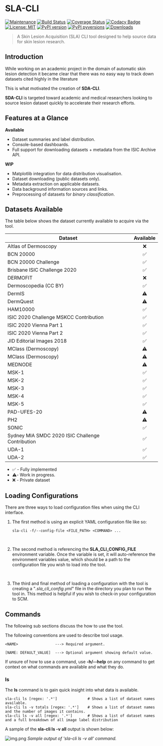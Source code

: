 # SLA-CLI

[![Maintenance](https://img.shields.io/badge/Maintained%3F-yes-green.svg)](https://gitHub.com/DavidWalshe93/SLA-CLI/graphs/commit-activity)
[![Build Status](https://travis-ci.com/DavidWalshe93/SLA-CLI.svg?branch=main)](https://travis-ci.com/DavidWalshe93/SLA-CLI)
[![Coverage Status](https://coveralls.io/repos/github/DavidWalshe93/SLA-CLI/badge.svg)](https://coveralls.io/github/DavidWalshe93/SLA-CLI)
[![Codacy Badge](https://api.codacy.com/project/badge/Grade/b30557dbc38741c6b3e42f8cf9f91870)](https://app.codacy.com/gh/DavidWalshe93/SLA-CLI?utm_source=github.com&utm_medium=referral&utm_content=DavidWalshe93/SLA-CLI&utm_campaign=Badge_Grade_Settings)
[![License: MIT](https://img.shields.io/badge/License-MIT-green.svg)](https://opensource.org/licenses/MIT)
[![PyPI version](https://img.shields.io/pypi/v/sla-cli.svg)](https://pypi.python.org/pypi/sla-cli/)
[![PyPI pyversions](https://img.shields.io/pypi/pyversions/sla-cli.svg)](https://pypi.python.org/pypi/sla-cli/)
[![Downloads](https://pepy.tech/badge/sla-cli)](https://pepy.tech/project/sla-cli)

> A Skin Lesion Acquisition (SLA) CLI tool designed to help source data for skin lesion research.

## Introduction

While working on an academic project in the domain of automatic skin lesion detection it became clear that there was no
easy way to track down datasets cited highly in the literature

This is what motivated the creation of **SDA-CLI**.

**SDA-CLI** is targeted toward academic and medical researchers looking to source lesion dataset quickly to accelerate
their research efforts.

## Features at a Glance

**Available**

- Dataset summaries and label distribution.
- Console-based dashboards.
- Full support for downloading datasets + metadata from the ISIC Archive API.

**WIP**

- Matplotlib integration for data distribution visualisation.
- Dataset downloading (public datasets only).
- Metadata extraction on applicable datasets.
- Data background information sources and links.
- Preprocessing of datasets for *binary classification*.

## Datasets Available

The table below shows the dataset currently available to acquire via the tool.

| Dataset                                          | Available |
|--------------------------------------------------|:---------:|
| Altlas of Dermoscopy                             |     ❌     |
| BCN 20000                                        |     ✅     |
| BCN 20000 Challenge                              |     ✅     |
| Brisbane ISIC Challenge 2020                     |     ✅     |
| DERMOFIT                                         |     ❌     |
| Dermoscopedia (CC BY)                            |     ✅     |
| DermIS                                           |     ⚠️     |
| DermQuest                                        |     ⚠️     |
| HAM10000                                         |     ✅     |
| ISIC 2020 Challenge MSKCC Contribution           |     ✅     |
| ISIC 2020 Vienna Part 1                          |     ✅     |
| ISIC 2020 Vienna Part 2                          |     ✅     |
| JID Editorial Images 2018                        |     ✅     |
| MClass (Dermoscopy)                              |     ⚠️     |
| MClass (Dermoscopy)                              |     ⚠️     |
| MEDNODE                                          |     ⚠️     |
| MSK-1                                            |     ✅     |
| MSK-2                                            |     ✅     |
| MSK-3                                            |     ✅     |
| MSK-4                                            |     ✅     |
| MSK-5                                            |     ✅     |
| PAD-UFES-20                                      |     ⚠️     |
| PH2                                              |     ⚠️     |
| SONIC                                            |     ✅     |
| Sydney MIA SMDC 2020 ISIC Challenge Contribution |     ✅     |
| UDA-1                                            |     ✅     |
| UDA-2                                            |     ✅     |

- ✅ - Fully implemented
- ⚠️- Work in progress.
- ❌ - Private dataset

## Loading Configurations

There are three ways to load configuration files when using the CLI interface.

1) The first method is using an explicit YAML configuration file like so:

    ```shell
    sla-cli -f/--config-file <FILE_PATH> <COMMAND> ...
    ```

<br>

2) The second method is referencing the **SLA_CLI_CONFIG_FILE** environment variable. Once the variable is set, it will
   auto-reference the environment variables value, which should be a path to the configuration file you wish to load
   into the tool.

<br>

3) The third and final method of loading a configuration with the tool is creating a "*.sla_cli_config.yml*" file in the
   directory you plan to run the tool in. This method is helpful if you wish to check-in your configuration to SCM.

## Commands

The following sub sections discuss the how to use the tool.

The following conventions are used to describe tool usage.

```shell
<NAME>                 ---> Required argument.

[NAME: DEFAULT_VALUE]  ---> Optional argument showing default value. 
```

If unsure of how to use a command, use **-h/--help** on any command to get context on what commands are available and
what they do.

### ls

The **ls** command is to gain quick insight into what data is available.

```shell
sla-cli ls [regex: '.*']              # Shows a list of dataset names available.
sla-cli ls -v totals [regex: '.*']    # Shows a list of dataset names and the number of images it contains.
sla-cli ls -v all [regex: '.*']       # Shows a list of dataset names and a full breakdown of all image label distribution
```

A sample of the **sla-cli ls -v all** output is shown below:

![img.png](docs/img.png)
*Sample output of 'sla-cli ls -v all' command.*